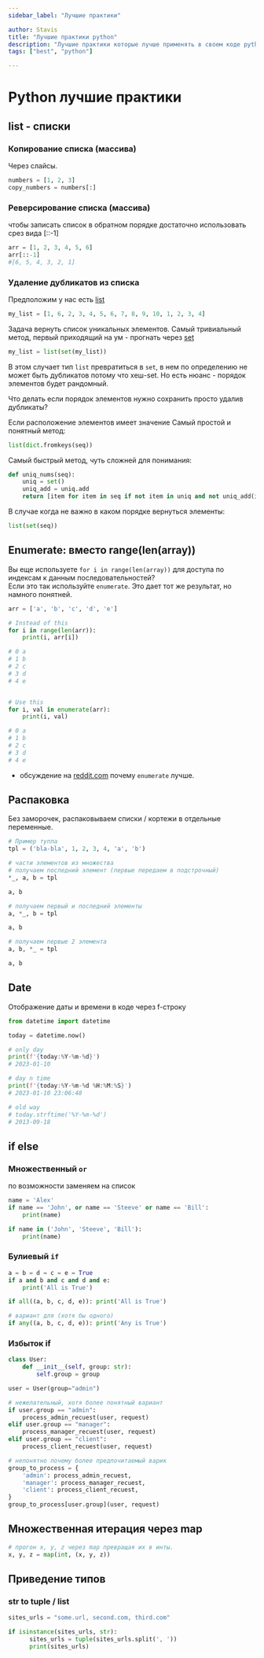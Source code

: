 ```yaml
---
sidebar_label: "Лучшие практики"

author: Stavis
title: "Лучшие практики python"
description: "Лучшие практики которые лучше применять в своем коде python"
tags: ["best", "python"]

---
```


# Python лучшие практики

## list - списки

### Копирование списка (массива)

Через слайсы.

```py
numbers = [1, 2, 3]
copy_numbers = numbers[:]
```

### Реверсирование списка (массива)

чтобы записать список в обратном порядке достаточно использовать срез вида [::-1]  

```py
arr = [1, 2, 3, 4, 5, 6]
arr[::-1]
#[6, 5, 4, 3, 2, 1]
```

### Удаление дубликатов из списка

Предположим у нас есть [list](./types/python-types-list.md)

```py
my_list = [1, 6, 2, 3, 4, 5, 6, 7, 8, 9, 10, 1, 2, 3, 4]
```

Задача вернуть список уникальных элементов.
Самый тривиальный метод, первый приходящий на ум - прогнать через [set](./types/python-types-set.md)

```py
my_list = list(set(my_list))
```
В этом случает тип `list` превратиться в `set`, в нем по определению не может быть дубликатов
потому что хеш-set. Но есть нюанс - порядок элементов будет рандомный.

Что делать если порядок элементов нужно сохранить просто удалив дубликаты?

Если расположение элементов имеет значение
Самый простой и понятный метод:

```py
list(dict.fromkeys(seq))
```

Самый быстрый метод, чуть сложней для понимания:

```py
def uniq_nums(seq):
    uniq = set()
    uniq_add = uniq.add
    return [item for item in seq if not item in uniq and not uniq_add(item)]
```

В случае когда не важно в каком порядке вернуться элементы:

```py
list(set(seq))
```

## Enumerate: вместо range(len(array))

Вы еще используете `for i in range(len(array))` для доступа по индексам к данным последовательностей?  
Если это так используйте `enumerate`. Это дает тот же результат, но намного понятней.

```python
arr = ['a', 'b', 'c', 'd', 'e']

# Instead of this
for i in range(len(arr)):
    print(i, arr[i])

# 0 a
# 1 b
# 2 c
# 3 d
# 4 e


# Use this
for i, val in enumerate(arr):
    print(i, val)

# 0 a
# 1 b
# 2 c
# 3 d
# 4 e
```

- обсуждение на [reddit.com](https://www.reddit.com/r/learnpython/comments/nn0il2/rangelens_vs_enumerate/) почему `enumerate` лучше.

## Распаковка

Без заморочек, распаковываем списки / кортежи в отдельные переменные.
```py
# Пример тупла
tpl = ('bla-bla', 1, 2, 3, 4, 'a', 'b')

# части элементов из множества
# получаем последний элемент (первые передаем в подстрочный)
*_, a, b = tpl

a, b

# получаем первый и последний элементы
a, *_, b = tpl

a, b

# получаем первые 2 элемента
a, b, *_ = tpl

a, b
```

## Date

Отображение даты и времени в коде через f-строку

```py
from datetime import datetime

today = datetime.now()

# only day
print(f'{today:%Y-%m-%d}')
# 2023-01-10

# day n time
print(f'{today:%Y-%m-%d %H:%M:%S}')
# 2023-01-10 23:06:48

# old way
# today.strftime('%Y-%m-%d')
# 2013-09-18
```

## if else

### Множественный `or`

по возможности заменяем на список

```py
name = 'Alex'
if name == 'John', or name == 'Steeve' or name == 'Bill':
    print(name)

if name in ('John', 'Steeve', 'Bill'):
    print(name)
```

### Булиевый `if`

```py
a = b = d = c = e = True
if a and b and c and d and e:
    print('All is True')

if all((a, b, c, d, e)): print('All is True')

# вариант для (хотя бы одного)
if any((a, b, c, d, e)): print('Any is True')
```

### Избыток if

```py
class User:
    def __init__(self, group: str):
        self.group = group

user = User(group="admin")

# нежелательный, хотя более понятный вариант
if user.group == "admin":
    process_admin_recuest(user, request)
elif user.group == "manager":
    process_manager_recuest(user, request)
elif user.group == "client":
    process_client_recuest(user, request)

# непонятно почему более предпочитаемый варик
group_to_process = {
    'admin': process_admin_recuest,
    'manager': process_manager_recuest,
    'client': process_client_recuest,
}
group_to_process[user.group](user, request)
```

## Множественная итерация через map

```py
# прогон x, y, z через map превращая их в инты.
x, y, z = map(int, (x, y, z))
```


## Приведение типов

### str to tuple / list

```python
sites_urls = "some.url, second.com, third.com"

if isinstance(sites_urls, str):
      sites_urls = tuple(sites_urls.split(', '))
      print(sites_urls)
```